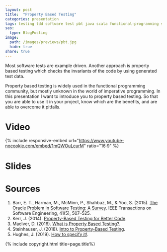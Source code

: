```yaml
---
layout: post
title:  "Property Based Testing"
categories: presentation
tags: testing tdd software test pbt java scala functional-programming senacor devcon talk
seo:
  type: BlogPosting
image: 
  path: /images/previews/pbt.jpg
  hide: true
share: true
---
```


Most software tests are example driven. Another approach is property based testing which checks the invariants
of the code by using generated test data.

Property based testing is widely used in the functional programming community, but mostly unknown in the world of
imperative programming. In this presentation I want to introduce you to property based testing. So that you are able
to use it in your project, know which are the benefits, and are able to overcome it pitfalls.

# Video
{% include responsive-embed url="https://www.youtube-nocookie.com/embed/1mQWOuLcurM" ratio="16:9" %}

# Slides
<script async class="speakerdeck-embed" data-id="4238a718bf9a4588b39ef2ea599b19e5" data-ratio="1.77777777777778" src="//speakerdeck.com/assets/embed.js"></script>

# Sources

1. Barr, E. T., Harman, M., McMinn, P., Shahbaz, M., & Yoo, S. (2015). [The Oracle Problem in Software Testing: A Survey](https://doi.org/10.1109/TSE.2014.2372785). IEEE Transactions on Software Engineering, 41(5), 507–525. 
2. Kerr, J. (2014). [Property-Based Testing for Better Code](https://www.youtube.com/watch?v=shngiiBfD80).
3. MacIver, D. (2016). [What is Property Based Testing?](https://hypothesis.works/articles/what-is-property-based-testing/).
4. Steinhauser, J. (2018). [Intro to Property-Based Testing](https://dev.to/jdsteinhauser/intro-to-property-based-testing-2cj8).
5. Hughes, J. (2019). [How to specify it!](https://www.youtube.com/watch?v=zvRAyq5wj38).

{% include copyright.html title=page.title%}
